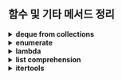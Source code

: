 ## 함수 및 기타 메서드 정리

<details>
<summary><strong>deque from collections</strong></summary>

```python
from collections import deque

# 덱 초기화
dq = deque([1, 2, 3, 4, 5])

# append와 appendleft
dq.append(6)
dq.appendleft(0)
print(dq)  # deque([0, 1, 2, 3, 4, 5, 6])

# pop과 popleft
right = dq.pop()
left = dq.popleft()
print(right, left)  # 6 0
print(dq)  # deque([1, 2, 3, 4, 5])

# extend와 extendleft
dq.extend([7, 8])
dq.extendleft([-1, -2])
print(dq)  # deque([-2, -1, 1, 2, 3, 4, 5, 7, 8])

# rotate
dq.rotate(2)
print(dq)  # deque([7, 8, -2, -1, 1, 2, 3, 4, 5])
dq.rotate(-2)
print(dq)  # deque([-2, -1, 1, 2, 3, 4, 5, 7, 8])

# remove
dq.remove(1)
print(dq)  # deque([-2, -1, 2, 3, 4, 5, 7, 8])

# count
count_2 = dq.count(2)
print(count_2)  # 1

# index
index_3 = dq.index(3)
print(index_3)  # 3
```
</details>

<details>
<summary><strong>enumerate</strong></summary>

```python
# enumerate(iterable, start=0)
# start 매개변수를 사용하여 인덱스를 다른 값부터 시작

# 리스트 예제
fruits = ['apple', 'banana', 'cherry']
for index, fruit in enumerate(fruits):
    print(index, fruit)

# 출력:
# 0 apple
# 1 banana
# 2 cherry
```
</details>

<details>
<summary><strong>lambda</strong></summary>

```python
# lambda 매개변수 : 표현식

# 일반 함수와 lambda 함수의 정의 차이
def add(x, y):
    return x + y
print(add(2, 3)) # 5

add = lambda x, y: x + y
print(add(2, 3)) # 5

# sort, sorted() 함수와 lambda
# 각 요소의 두 번째 값을 기준으로 정렬
data = [(1, 'apple'), (2, 'banana'), (3, 'cherry')]
sorted_data = sorted(data, key=lambda x: x[1])
print(sorted_data)
data.sort(key=lambda x: x[1])
print(data)
# 출력: [(1, 'apple'), (2, 'banana'), (3, 'cherry')]

```
</details>

<details>
<summary><strong>list comprehension</strong></summary>

```python
# 리스트를 간결하고 효율적으로 생성할 수 있는 문법
[표현식 for 항목 in iterable]

# 1부터 5까지 숫자의 제곱을 구하여 새로운 리스트 생성
squares = [x**2 for x in range(1, 6)]
print(squares)  # [1, 4, 9, 16, 25]

# 조건을 추가하여 짝수만 리스트에 추가
even_squares = [x**2 for x in range(1, 6) if x % 2 == 0]
print(even_squares)  # [4, 16]
```
</details>

<details>
<summary><strong>itertools</strong></summary>

`itertools.product()`
- 두 개 이상의 리스트나 iterable에서 가능한 모든 조합을 생성

```python
import itertools
# itertools.product(*iterables, repeat=1)

# 두 리스트의 데카르트 곱
result = list(itertools.product([1, 2], ['A', 'B']))
print(result)  # [(1, 'A'), (1, 'B'), (2, 'A'), (2, 'B')]

# 같은 iterable을 2번 반복하여 데카르트 곱을 구함
result = list(itertools.product([1, 2], repeat=2))
print(result)  # [(1, 1), (1, 2), (2, 1), (2, 2)]
```

`itertools.permutations()`
- 순열을 생성. 주어진 순서에 따라 원소를 나열

```python
# itertools.permutations(iterable, r=None)
# r : 선택할 원소의 수 (기본값은 iterable의 전체 길이)

# 순열 생성 (길이 지정 가능, 기본값은 전체 길이)
result = list(itertools.permutations([1, 2, 3]))
print(result)  # [(1, 2, 3), (1, 3, 2), (2, 1, 3), (2, 3, 1), (3, 1, 2), (3, 2, 1)]

# 순열에서 2개씩 선택하는 경우
result = list(itertools.permutations([1, 2, 3], 2))
print(result)  # [(1, 2), (1, 3), (2, 1), (2, 3), (3, 1), (3, 2)]
```

`itertools.combinations()`
- 조합을 생성. 순서 고려하지 않음, 지정된 크기의 조합을 반환

```python
# itertools.combinations(iterable, r)
# r : 선택할 원소의 수. 필수로 지정해야 한다.

# 2개씩 조합 생성
result = list(itertools.combinations([1, 2, 3], 2))
print(result)  # [(1, 2), (1, 3), (2, 3)]
```

`itertools.combinations_with_replacement()`
- 중복을 허용한 조합 생성

```python
result = list(itertools.combinations_with_replacement([1, 2, 3], 2))
print(result)  # [(1, 1), (1, 2), (1, 3), (2, 2), (2, 3), (3, 3)]

```
</details>
